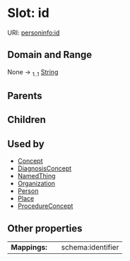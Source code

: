 
# Slot: id




URI: [personinfo:id](https://w3id.org/linkml/examples/personinfo/id)


## Domain and Range

None &#8594;  <sub>1..1</sub> [String](types/String.md)

## Parents


## Children


## Used by

 * [Concept](Concept.md)
 * [DiagnosisConcept](DiagnosisConcept.md)
 * [NamedThing](NamedThing.md)
 * [Organization](Organization.md)
 * [Person](Person.md)
 * [Place](Place.md)
 * [ProcedureConcept](ProcedureConcept.md)

## Other properties

|  |  |  |
| --- | --- | --- |
| **Mappings:** | | schema:identifier |

